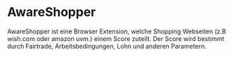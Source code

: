 # AwareShopper

AwareShopper ist eine Browser Extension, welche Shopping Webseiten (z.B wish.com oder amazon uvm.) einem Score zuteilt.
Der Score wird bestimmt durch Fairtrade, Arbeitsbedingungen, Lohn und anderen Parametern.

